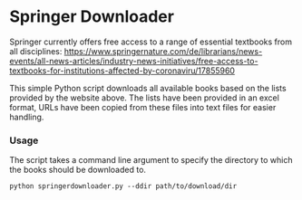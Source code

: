 # Springer Downloader
Springer currently offers free access to a range of essential textbooks from all disciplines:
https://www.springernature.com/de/librarians/news-events/all-news-articles/industry-news-initiatives/free-access-to-textbooks-for-institutions-affected-by-coronaviru/17855960

This simple Python script downloads all available books based on the lists provided by the
website above. The lists have been provided in an excel format, URLs have been copied from 
these files into text files for easier handling.

### Usage
The script takes a command line argument to specify the directory to which the books should 
be downloaded to.
```
python springerdownloader.py --ddir path/to/download/dir
```